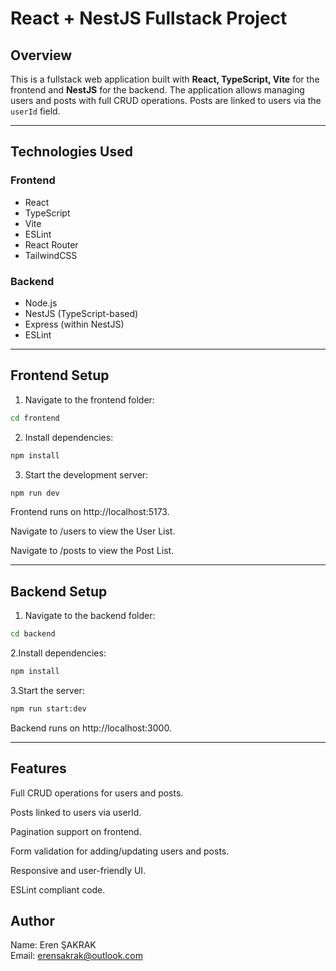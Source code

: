 # React + NestJS Fullstack Project

## Overview

This is a fullstack web application built with **React, TypeScript, Vite** for the frontend and **NestJS** for the backend. The application allows managing users and posts with full CRUD operations. Posts are linked to users via the `userId` field.

---

## Technologies Used

### Frontend
- React
- TypeScript
- Vite
- ESLint
- React Router
- TailwindCSS

### Backend
- Node.js
- NestJS (TypeScript-based)
- Express (within NestJS)
- ESLint

---

## Frontend Setup

1. Navigate to the frontend folder:

```bash
cd frontend
```
2. Install dependencies:

```bash
npm install
```
3. Start the development server:

```bash
npm run dev
```
Frontend runs on http://localhost:5173.

Navigate to /users to view the User List.

Navigate to /posts to view the Post List.

---

## Backend Setup

1. Navigate to the backend folder:

```bash
cd backend
```
2.Install dependencies:

```bash
npm install
```
3.Start the server:

```bash
npm run start:dev
```
Backend runs on http://localhost:3000.

---

## Features

Full CRUD operations for users and posts.

Posts linked to users via userId.

Pagination support on frontend.

Form validation for adding/updating users and posts.

Responsive and user-friendly UI.

ESLint compliant code.

## Author

Name: Eren ŞAKRAK
<br>
Email: erensakrak@outlook.com
